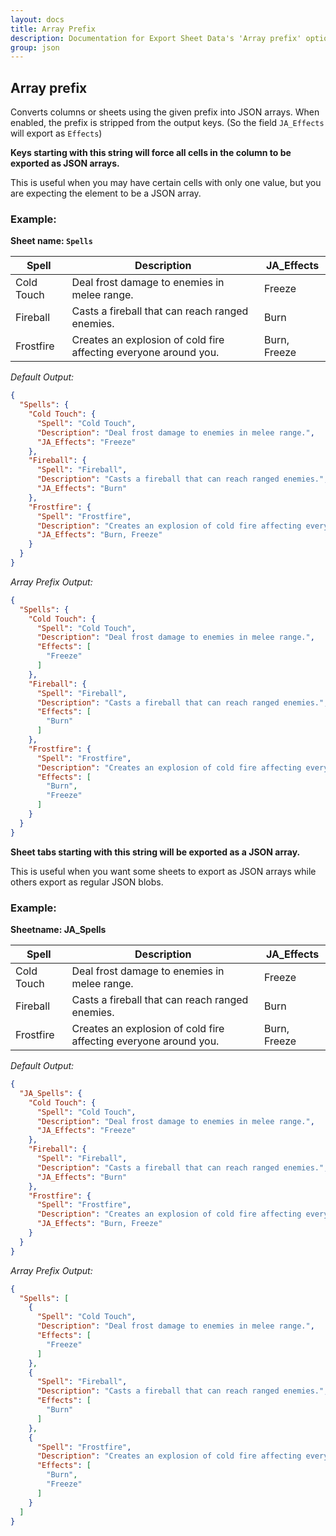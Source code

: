 ```yaml
---
layout: docs
title: Array Prefix
description: Documentation for Export Sheet Data's 'Array prefix' option.
group: json
---
```


Array prefix
------------
Converts columns or sheets using the given prefix into JSON arrays. When enabled, the prefix is stripped from the output keys. (So the field `JA_Effects` will export as `Effects`)

<b>Keys starting with this string will force all cells in the column to be exported as JSON arrays.</b>

This is useful when you may have certain cells with only one value, but you are expecting the element to be a JSON array.

### Example: ###

**Sheet name: `Spells`**

Spell | Description | JA_Effects
----- | ----------- | -------
Cold Touch | Deal frost damage to enemies in melee range. | Freeze
Fireball | Casts a fireball that can reach ranged enemies. | Burn
Frostfire | Creates an explosion of cold fire affecting everyone around you. | Burn, Freeze

*Default Output:*

```json
{
  "Spells": {
    "Cold Touch": {
      "Spell": "Cold Touch",
      "Description": "Deal frost damage to enemies in melee range.",
      "JA_Effects": "Freeze"
    },
    "Fireball": {
      "Spell": "Fireball",
      "Description": "Casts a fireball that can reach ranged enemies.",
      "JA_Effects": "Burn"
    },
    "Frostfire": {
      "Spell": "Frostfire",
      "Description": "Creates an explosion of cold fire affecting everyone around you.",
      "JA_Effects": "Burn, Freeze"
    }
  }
}
```

*Array Prefix Output:*

```json
{
  "Spells": {
    "Cold Touch": {
      "Spell": "Cold Touch",
      "Description": "Deal frost damage to enemies in melee range.",
      "Effects": [
        "Freeze"
      ]
    },
    "Fireball": {
      "Spell": "Fireball",
      "Description": "Casts a fireball that can reach ranged enemies.",
      "Effects": [
        "Burn"
      ]
    },
    "Frostfire": {
      "Spell": "Frostfire",
      "Description": "Creates an explosion of cold fire affecting everyone around you.",
      "Effects": [
        "Burn",
        "Freeze"
      ]
    }
  }
}
```

<b>Sheet tabs starting with this string will be exported as a JSON array.</b>

This is useful when you want some sheets to export as JSON arrays while others export as regular JSON blobs.

### Example: ###

**Sheetname: JA_Spells**

Spell | Description | JA_Effects
----- | ----------- | -------
Cold Touch | Deal frost damage to enemies in melee range. | Freeze
Fireball | Casts a fireball that can reach ranged enemies. | Burn
Frostfire | Creates an explosion of cold fire affecting everyone around you. | Burn, Freeze

*Default Output:*

```json
{
  "JA_Spells": {
    "Cold Touch": {
      "Spell": "Cold Touch",
      "Description": "Deal frost damage to enemies in melee range.",
      "JA_Effects": "Freeze"
    },
    "Fireball": {
      "Spell": "Fireball",
      "Description": "Casts a fireball that can reach ranged enemies.",
      "JA_Effects": "Burn"
    },
    "Frostfire": {
      "Spell": "Frostfire",
      "Description": "Creates an explosion of cold fire affecting everyone around you.",
      "JA_Effects": "Burn, Freeze"
    }
  }
}
```

*Array Prefix Output:*

```json
{
  "Spells": [
    {
      "Spell": "Cold Touch",
      "Description": "Deal frost damage to enemies in melee range.",
      "Effects": [
        "Freeze"
      ]
    },
    {
      "Spell": "Fireball",
      "Description": "Casts a fireball that can reach ranged enemies.",
      "Effects": [
        "Burn"
      ]
    },
    {
      "Spell": "Frostfire",
      "Description": "Creates an explosion of cold fire affecting everyone around you.",
      "Effects": [
        "Burn",
        "Freeze"
      ]
    }
  ]
}
```
